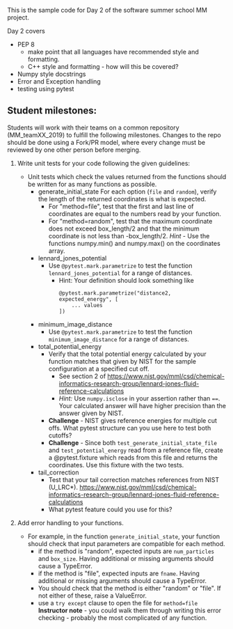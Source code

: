 This is the sample code for Day 2 of the software summer school MM project.

Day 2 covers
- PEP 8
    - make point that all languages have recommended style and formatting.
    - C++ style and formatting - how will this be covered?
- Numpy style docstrings
- Error and Exception handling
- testing using pytest

## Student milestones:
Students will work with their teams on a common repository (MM_teamXX_2019) to fulfill the following milestones. Changes to the repo should be done using a Fork/PR model, where every change must be reviewed by one other person before merging.
1. Write unit tests for your code following the given guidelines:
    - Unit tests which check the values returned from the functions should be written for as many functions as possible. 
        - generate_initial_state
            For each option (`file` and `random`), verify the length of the returned coordinates is what is expected. 
            - For "method=file", test that the first and last line of coordinates are equal to the numbers read by your function.
            - For "method=random", test that the maximum coordinate does not exceed box_length/2 and that the minimum coordinate is not less than -box_length/2. *Hint* - Use the functions numpy.min() and numpy.max() on the coordinates array.
        - lennard_jones_potential
             - Use `@pytest.mark.parametrize` to test the function `lennard_jones_potential` for a range of distances.
                - Hint: Your definition should look something like
                    ~~~
                    @pytest.mark.parametrize("distance2, expected_energy", [
                        ... values
                    ])
                    ~~~
        - minimum_image_distance
            - Use `@pytest.mark.parametrize` to test the function `minimum_image_distance` for a range of distances.
        - total_potential_energy
            - Verify that the total potential energy calculated by your function matches that given by NIST for the sample configuration at a specified cut off. 
                - See section 2 of https://www.nist.gov/mml/csd/chemical-informatics-research-group/lennard-jones-fluid-reference-calculations
                - *Hint:* Use `numpy.isclose` in your assertion rather than `==`. Your calculated answer will have higher precision than the answer given by NIST.
            - **Challenge** - NIST gives reference energies for multiple cut offs. What pytest structure can you use here to test both cutoffs?
            - **Challenge** - Since both `test_generate_initial_state_file` and `test_potential_energy` read from a reference file, create a @pytest.fixture which reads from this file and returns the coordinates. Use this fixture with the two tests.
        - tail_correction
            - Test that your tail correction matches references from NIST (U_LRC*). https://www.nist.gov/mml/csd/chemical-informatics-research-group/lennard-jones-fluid-reference-calculations
            - What pytest feature could you use for this?


1. Add error handling to your functions.
    - For example, in the function `generate_initial_state`, your function should check that input parameters are compatible for each method.
        - if the method is "random", expected inputs are `num_particles` and `box_size`. Having additional or missing arguments should cause a TypeError.
        - if the method is "file", expected inputs are `fname`. Having additional or missing arguments should cause a TypeError.
        - You should check that the method is either "random" or "file". If not either of these, raise a ValueError.
        - use a `try except` clause to open the file for `method=file`
    **Instructor note** - you could walk them through writing this error checking - probably the most complicated of any function.
